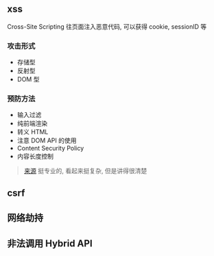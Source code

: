 ## xss

Cross-Site Scripting 往页面注入恶意代码, 可以获得 cookie, sessionID 等

### 攻击形式

- 存储型
- 反射型
- DOM 型

### 预防方法

- 输入过滤
- 纯前端渲染
- 转义 HTML
- 注意 DOM API 的使用
- Content Security Policy
- 内容长度控制

> [来源](https://tech.meituan.com/2018/09/27/fe-security.html) 挺专业的, 看起来挺复杂, 但是讲得很清楚

## csrf

## 网络劫持

## 非法调用 Hybrid API
